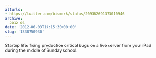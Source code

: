 ```yaml
---
alturls:
- https://twitter.com/bismark/status/209362691373010946
archive:
- 2012-06
date: '2012-06-03T19:15:30+00:00'
slug: '1338750930'
---
```


Startup life: fixing production critical bugs on a live server from your iPad during the middle of Sunday school.

